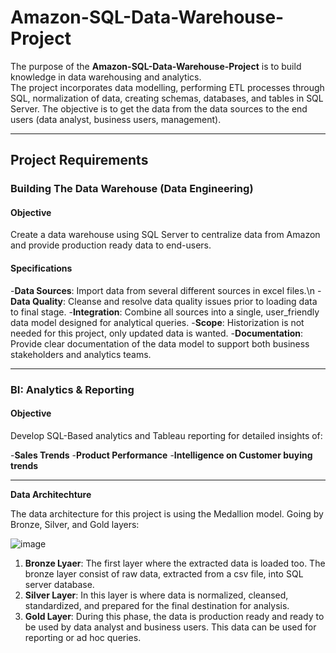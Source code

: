 # Amazon-SQL-Data-Warehouse-Project

The purpose of the **Amazon-SQL-Data-Warehouse-Project** is to build knowledge in data warehousing and analytics.  
The project incorporates data modelling, performing ETL processes through SQL,  normalization  of data, creating schemas, databases, and tables in SQL Server.
The objective is to get the data from the data sources to the end users (data analyst, business users, management).

---

##  Project Requirements

### Building The Data Warehouse (Data Engineering)

#### Objective
Create a data warehouse using SQL Server to centralize data from Amazon and provide production ready data to end-users.

#### Specifications
-**Data Sources**: Import data from several different sources in excel files.\n
-**Data Quality**: Cleanse and resolve data quality issues prior to loading data to final stage.
-**Integration**: Combine all sources into a single, user_friendly data model designed for analytical queries.
-**Scope**: Historization is not needed for this project, only updated data is wanted.
-**Documentation**: Provide clear documentation of the data model to support both business stakeholders and analytics teams.

---

### BI: Analytics & Reporting 

#### Objective

Develop SQL-Based analytics and Tableau reporting for detailed insights of:

-**Sales Trends**
-**Product Performance**
-**Intelligence on Customer buying trends**

---

**Data Architechture**

The data architecture for this project is using the Medallion model.  Going by Bronze, Silver, and Gold layers:

![image](https://github.com/user-attachments/assets/7be8496e-dfe0-4c6e-adef-b03f1cd9131c)

1. **Bronze Lyaer**: The first layer where the extracted data is loaded too.
     The bronze layer consist of raw data, extracted from a csv file, into SQL server database.
2. **Silver Layer**:  In this layer is where data is normalized, cleansed, standardized, and prepared for the final destination for analysis.
3. **Gold Layer**:  During this phase, the data is production ready and ready to be used by data analyst and business users.
     This data can be used for reporting or ad hoc queries.

